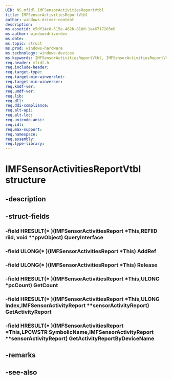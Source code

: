 ```yaml
---
UID: NS.mfidl.IMFSensorActivitiesReportVtbl
title: IMFSensorActivitiesReportVtbl
author: windows-driver-content
description: 
ms.assetid: e5df14c8-515e-462b-810d-1a46717203e0
ms.author: windowsdriverdev
ms.date: 
ms.topic: struct
ms.prod: windows-hardware
ms.technology: windows-devices
ms.keywords: IMFSensorActivitiesReportVtbl, IMFSensorActivitiesReportVtbl
req.header: mfidl.h
req.include-header:
req.target-type:
req.target-min-winverclnt:
req.target-min-winversvr:
req.kmdf-ver:
req.umdf-ver:
req.lib:
req.dll:
req.ddi-compliance:
req.alt-api:
req.alt-loc:
req.unicode-ansi:
req.idl:
req.max-support:
req.namespace:
req.assembly:
req.type-library:
---
```


# IMFSensorActivitiesReportVtbl structure

## -description



## -struct-fields

### -field HRESULT(* )(IMFSensorActivitiesReport *This,REFIID riid, void **ppvObject) QueryInterface			
 	
### -field ULONG(* )(IMFSensorActivitiesReport *This) AddRef			
 	
### -field ULONG(* )(IMFSensorActivitiesReport *This) Release			
 	
### -field HRESULT(* )(IMFSensorActivitiesReport *This,ULONG *pcCount) GetCount			
 	
### -field HRESULT(* )(IMFSensorActivitiesReport *This,ULONG Index,IMFSensorActivityReport **sensorActivityReport) GetActivityReport			
 	
### -field HRESULT(* )(IMFSensorActivitiesReport *This,LPCWSTR SymbolicName,IMFSensorActivityReport **sensorActivityReport) GetActivityReportByDeviceName			
 	
## -remarks

## -see-also
